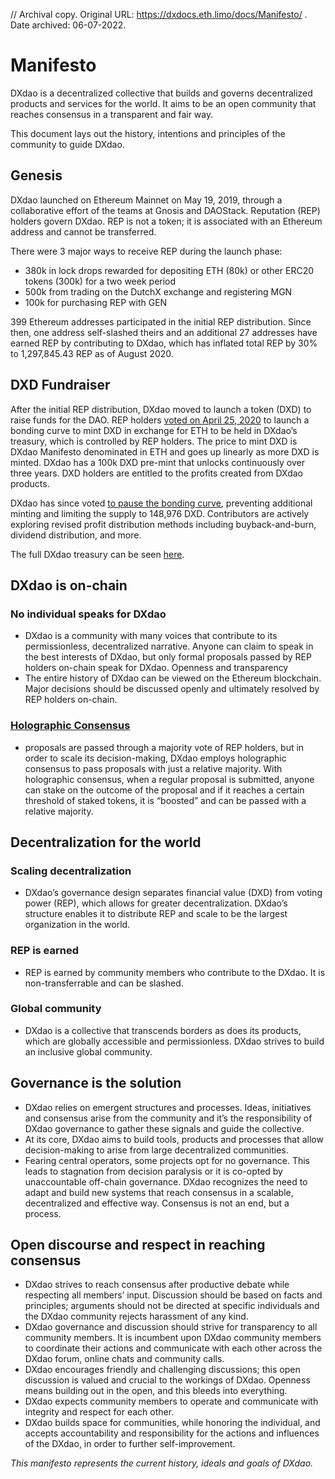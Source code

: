 // Archival copy. Original URL: https://dxdocs.eth.limo/docs/Manifesto/ . Date archived: 06-07-2022.

# Manifesto
DXdao is a decentralized collective that builds and governs decentralized products and services for the world. It aims to be an open community that reaches consensus in a transparent and fair way.

This document lays out the history, intentions and principles of the community to guide DXdao.

## Genesis
DXdao launched on Ethereum Mainnet on May 19, 2019, through a collaborative effort of the teams at Gnosis and DAOStack. Reputation (REP) holders govern DXdao. REP is not a token; it is associated with an Ethereum address and cannot be transferred.

There were 3 major ways to receive REP during the launch phase:
* 380k in lock drops rewarded for depositing ETH (80k) or other ERC20 tokens (300k) for a two week period
* 500k from trading on the DutchX exchange and registering MGN
* 100k for purchasing REP with GEN

399 Ethereum addresses participated in the initial REP distribution. Since then, one address self-slashed theirs and an additional 27 addresses have earned REP by contributing to DXdao, which has inflated total REP by 30% to 1,297,845.43 REP as of August 2020.

## DXD Fundraiser
After the initial REP distribution, DXdao moved to launch a token (DXD) to raise funds for the DAO. REP holders [voted on April 25, 2020](https://alchemy.daostack.io/dao/0x519b70055af55a007110b4ff99b0ea33071c720a/proposal/0xeb9cf2b3d76664dc1e983137f33b2400ad11966b1d79399d7ca55c25ad6283fa) to launch a bonding curve to mint DXD in exchange for ETH to be held in DXdao’s treasury, which is controlled by REP holders. The price to mint DXD is DXdao Manifesto denominated in ETH and goes up linearly as more DXD is minted. DXdao has a 100k DXD pre-mint that unlocks continuously over three years. DXD holders are entitled to the profits created from DXdao products.

DXdao has since voted [to pause the bonding curve](https://dxdao.medium.com/dxdao-hits-pause-on-dxd-bonding-curve-98166199925a), preventing additional minting and limiting the supply to 148,976 DXD. Contributors are actively exploring revised profit distribution methods including buyback-and-burn, dividend distribution, and more.

The full DXdao treasury can be seen [here](https://etherscan.io/tokenholdings?a=0x519b70055af55a007110b4ff99b0ea33071c720a).

## DXdao is on-chain
### No individual speaks for DXdao
* DXdao is a community with many voices that contribute to its permissionless, decentralized narrative. Anyone can claim to speak in the best interests of DXdao, but only formal proposals passed by REP holders on-chain speak for DXdao.
Openness and transparency
* The entire history of DXdao can be viewed on the Ethereum blockchain. Major decisions should be discussed openly and ultimately resolved by REP holders on-chain.

### [Holographic Consensus](https://medium.com/daostack/holographic-consensus-part-1-116a73ba1e1c)
* proposals are passed through a majority vote of REP holders, but in order to scale its decision-making, DXdao employs holographic consensus to pass proposals with just a relative majority. With holographic consensus, when a regular proposal is submitted, anyone can stake on the outcome of the proposal and if it reaches a certain threshold of staked tokens, it is “boosted” and can be passed with a relative majority.

## Decentralization for the world
### Scaling decentralization
* DXdao’s governance design separates financial value (DXD) from voting power (REP), which allows for greater decentralization. DXdao’s structure enables it to distribute REP and scale to be the largest organization in the world.
### REP is earned
* REP is earned by community members who contribute to the DXdao. It is non-transferrable and can be slashed.
### Global community
* DXdao is a collective that transcends borders as does its products, which are globally accessible and permissionless. DXdao strives to build an inclusive global community.

## Governance is the solution
* DXdao relies on emergent structures and processes. Ideas, initiatives and consensus arise from the community and it’s the responsibility of DXdao governance to gather these signals and guide the collective.
* At its core, DXdao aims to build tools, products and processes that allow decision-making to arise from large decentralized communities.
* Fearing central operators, some projects opt for no governance. This leads to stagnation from decision paralysis or it is co-opted by unaccountable off-chain governance. DXdao recognizes the need to adapt and build new systems that reach consensus in a scalable, decentralized and effective way. Consensus is not an end, but a process.

## Open discourse and respect in reaching consensus
* DXdao strives to reach consensus after productive debate while respecting all members’ input. Discussion should be based on facts and principles; arguments should not be directed at specific individuals and the DXdao community rejects harassment of any kind.
* DXdao governance and discussion should strive for transparency to all community members. It is incumbent upon DXdao community members to coordinate their actions and communicate with each other across the DXdao forum, online chats and community calls.
* DXdao encourages friendly and challenging discussions; this open discussion is valued and crucial to the workings of DXdao. Openness means building out in the open, and this bleeds into everything.
* DXdao expects community members to operate and communicate with integrity and respect for each other.
* DXdao builds space for communities, while honoring the individual, and accepts accountability and responsibility for the actions and influences of the DXdao, in order to further self-improvement.

*This manifesto represents the current history, ideals and goals of DXdao.*
